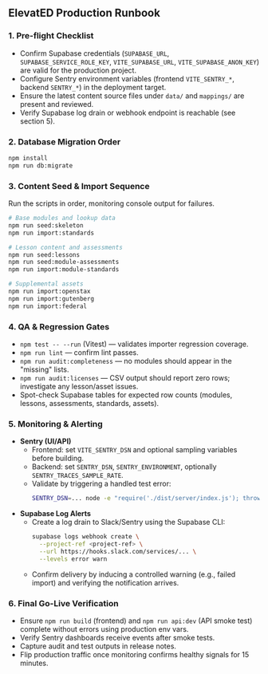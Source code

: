 ## ElevatED Production Runbook

### 1. Pre-flight Checklist
- Confirm Supabase credentials (`SUPABASE_URL`, `SUPABASE_SERVICE_ROLE_KEY`, `VITE_SUPABASE_URL`, `VITE_SUPABASE_ANON_KEY`) are valid for the production project.
- Configure Sentry environment variables (frontend `VITE_SENTRY_*`, backend `SENTRY_*`) in the deployment target.
- Ensure the latest content source files under `data/` and `mappings/` are present and reviewed.
- Verify Supabase log drain or webhook endpoint is reachable (see section 5).

### 2. Database Migration Order
```bash
npm install
npm run db:migrate
```

### 3. Content Seed & Import Sequence
Run the scripts in order, monitoring console output for failures.
```bash
# Base modules and lookup data
npm run seed:skeleton
npm run import:standards

# Lesson content and assessments
npm run seed:lessons
npm run seed:module-assessments
npm run import:module-standards

# Supplemental assets
npm run import:openstax
npm run import:gutenberg
npm run import:federal
```

### 4. QA & Regression Gates
- `npm test -- --run` (Vitest) — validates importer regression coverage.
- `npm run lint` — confirm lint passes.
- `npm run audit:completeness` — no modules should appear in the "missing" lists.
- `npm run audit:licenses` — CSV output should report zero rows; investigate any lesson/asset issues.
- Spot-check Supabase tables for expected row counts (modules, lessons, assessments, standards, assets).

### 5. Monitoring & Alerting
- **Sentry (UI/API)**  
  - Frontend: set `VITE_SENTRY_DSN` and optional sampling variables before building.  
  - Backend: set `SENTRY_DSN`, `SENTRY_ENVIRONMENT`, optionally `SENTRY_TRACES_SAMPLE_RATE`.  
  - Validate by triggering a handled test error:
    ```bash
    SENTRY_DSN=... node -e "require('./dist/server/index.js'); throw new Error('Sentry smoke test');"
    ```
- **Supabase Log Alerts**  
  - Create a log drain to Slack/Sentry using the Supabase CLI:
    ```bash
    supabase logs webhook create \
      --project-ref <project-ref> \
      --url https://hooks.slack.com/services/... \
      --levels error warn
    ```
  - Confirm delivery by inducing a controlled warning (e.g., failed import) and verifying the notification arrives.

### 6. Final Go-Live Verification
- Ensure `npm run build` (frontend) and `npm run api:dev` (API smoke test) complete without errors using production env vars.
- Verify Sentry dashboards receive events after smoke tests.
- Capture audit and test outputs in release notes.
- Flip production traffic once monitoring confirms healthy signals for 15 minutes.

